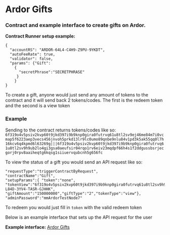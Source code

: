 # Ardor Gifts

### Contract and example interface to create gifts on Ardor.

**Contract Runner setup example:**
```
{
  "accountRS": "ARDOR-64L4-C4H9-Z9PU-9YKDT",
  "autoFeeRate": true,
  "validator": false,
  "params": {"Gift": 
    {
      "secretPhrase":"SECRETPHRASE"
     }
    }
}
```
To create a gift, anyone would just send any amount of tokens to the contract and it will send back 2 tokens/codes.  The first is the redeem token and the second is a view token

### Example

Sending to the contract returns tokens/codes like so:
```6f319o4v5psiv2kvp60t9jkd397i9b9knp0gira0futrvq61u8tl2sv9ej46me84m7i0vcmap5f6223aep3vecs456jnvoh5prkd13lr9lc0umo89qnbe9nlu84v1pd3k5ak55qq0l7h16kcv6q4kpmd6l63269g|||6f319o4v5psiv2kvp60t9jkd397i9b9knp0gira0futrvq61u8tl2sv9h9ub2lo4gi3gsa0aeufsir04rqo1rv6eiv23mqdpf66h4s1f2ddgussbsrjecgorj0rpv8aaiheqtg6kqsg1siiuervqubcnh5g656fc```

To view the status of a gift you would send an API request like so:

```
"requestType":"triggerContractByRequest",
"contractName":"Gift", 
"setupParams":{ "token":"none", "tokenView":"6f319o4v5psiv2kvp60t9jkd397i9b9knp0gira0futrvq61u8tl2sv9h9ub2lo4gi3gsa0aeufsir04rqo1rv6eiv23mqdpf66h4s1f2ddgussbsrjecgorj0rpv8aaiheqtg6kqsg1siiuervqubcnh5g656fc","recipient":"ARDOR-L84D-3YV4-TASR-GJHHK", "giftAmount":"150000000","giftType":"2","tokenType":"view"}, 
"adminPassword":"mmArdorTestNode7"
```

To redeem you would just fill in `token` with the valid redeem token

Below is an example interface that sets up the API request for the user  

**Example interface:** [Ardor Gifts](https://ardor.tools/gift/)